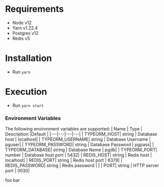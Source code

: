 # Requirements

- Node v12
- Yarn v1.22.4
- Postgres v12
- Redis v5

# Installation

- Run `yarn`

# Execution

- Run `yarn start`

### Environment Variables

The following environment variables are supported:
| Name | Type | Description |Default |
|---|---|---|---|
| TYPEORM_HOST| string | Database host | localhost|
| TYPEORM_USERNAME| string | Database Username | pguser|
| TYPEORM_PASSWORD| string | Database Password | pgpass|
| TYPEORM_DATABASE| string | Database Name | pgdb|
| TYPEORM_PORT| number | Database host port | 5432|
| REDIS_HOST| string | Redis host | localhost|
| REDIS_PORT| string | Redis host port | 6379|
| REDIS_PASSWORD| string | Redis password | |
| PORT| string | HTTP server port | 3030|

foo bar